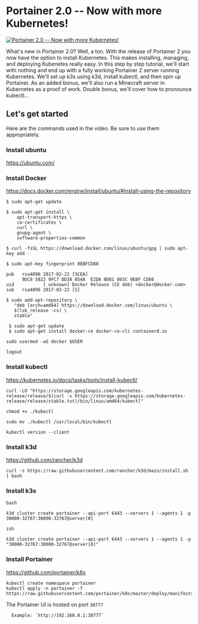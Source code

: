# Portainer 2.0 -- Now with more Kubernetes!

[![Portainer 2.0 -- Now with more Kubernetes!](https://img.youtube.com/vi/jzhd6tcjvw0/0.jpg)](http://www.youtube.com/watch?v=jzhd6tcjvw0 "Portainer 2.0 -- Now with more Kubernetes!")


What's new in Portainer 2.0?  Well, a ton.  With the release of Portainer 2 you now have the option to install Kubernetes.  This makes installing, managing, and deploying Kubenetes really easy.  In this step by step tutorial, we'll start with nothing and end up with a fully working Portainer 2 server running Kubernetes.  We'll set up k3s using k3d, install kubectl, and then spin up Portainer.  As an added bonus, we'll also run a Minecraft server in Kubernetes as a proof of work.  Double bonus, we'll cover how to pronounce kubectl...



## Let's get started

Here are the commands used in the video.  Be sure to use them appropriately.


### Install ubuntu

https://ubuntu.com/


### Install Docker 

https://docs.docker.com/engine/install/ubuntu/#install-using-the-repository

```
$ sudo apt-get update

$ sudo apt-get install \
    apt-transport-https \
    ca-certificates \
    curl \
    gnupg-agent \
    software-properties-common
```


```
$ curl -fsSL https://download.docker.com/linux/ubuntu/gpg | sudo apt-key add -
```

```
$ sudo apt-key fingerprint 0EBFCD88

pub   rsa4096 2017-02-22 [SCEA]
      9DC8 5822 9FC7 DD38 854A  E2D8 8D81 803C 0EBF CD88
uid           [ unknown] Docker Release (CE deb) <docker@docker.com>
sub   rsa4096 2017-02-22 [S]
```

```
$ sudo add-apt-repository \
   "deb [arch=amd64] https://download.docker.com/linux/ubuntu \
   $(lsb_release -cs) \
   stable"
```

```
 $ sudo apt-get update
 $ sudo apt-get install docker-ce docker-ce-cli containerd.io
```

```
sudo usermod -aG docker $USER
```

```
logout
```


### Install kubectl

https://kubernetes.io/docs/tasks/tools/install-kubectl/

```
curl -LO "https://storage.googleapis.com/kubernetes-release/release/$(curl -s https://storage.googleapis.com/kubernetes-release/release/stable.txt)/bin/linux/amd64/kubectl"
```

```
chmod +x ./kubectl
```

```
sudo mv ./kubectl /usr/local/bin/kubectl
```

```
kubectl version --client
```

### Install k3d

https://github.com/rancher/k3d

```
curl -s https://raw.githubusercontent.com/rancher/k3d/main/install.sh | bash
```


### Install k3s

`bash` 
```
k3d cluster create portainer --api-port 6443 --servers 1 --agents 1 -p 30000-32767:30000-32767@server[0]
```

`zsh`
```
k3d cluster create portainer --api-port 6443 --servers 1 --agents 1 -p "30000-32767:30000-32767@server[0]"
```


### Install Portainer

https://github.com/portainer/k8s

```
kubectl create namespace portainer
kubectl apply -n portainer -f https://raw.githubusercontent.com/portainer/k8s/master/deploy/manifests/portainer/portainer.yaml

```

The Portainer UI is hosted on port `30777`

      Example: `http://192.168.0.1:30777`

